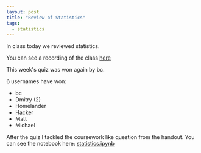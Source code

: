 ```yaml
---
layout: post
title: "Review of Statistics"
tags:
  - statistics
---
```


In class today we reviewed statistics.

You can see a recording of the class [here](https://cardiff.cloud.panopto.eu/Panopto/Pages/Viewer.aspx?id=cbac6507-2962-42ce-8336-b22b00a5781b)

This week's quiz was won again by bc.

6 usernames have won:

- bc
- Dmitry (2)
- Homelander
- Hacker
- Matt
- Michael

After the quiz I tackled the coursework like question from the handout.
You can see the notebook here:
[statistics.ipynb]({{site.baseurl}}/assets/nbs/2024-2025/statistics-review.ipynb)
